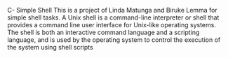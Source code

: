 C- Simple Shell
This is a project of Linda Matunga and Biruke Lemma for simple shell tasks.
A Unix shell is a command-line interpreter or shell that provides a command line user interface for Unix-like operating systems. The shell is both an interactive command language and a scripting language, and is used by the operating system to control the execution of the system using shell scripts
